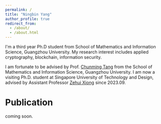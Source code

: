 ```yaml
---
permalink: /
title: "Ningbin Yang"
author_profile: true
redirect_from: 
  - /about/
  - /about.html
---
```


I'm a third year Ph.D student from School of Mathematics and Information Science, Guangzhou University. My research interest includes applied cryptography, blockchain, information security.

I am fortunate to be advised by Prof. [Chunming Tang](https://maths.gzhu.edu.cn/info/1073/1828.htm) from the School of Mathematics and Information Science, Guangzhou University.
I am now a visiting Ph.D. student at Singapore University of Technology and Design, advised by Assistant Professor [Zehui Xiong](https://istd.sutd.edu.sg/people/faculty/zehui-xiong) since 2023.09.

Publication
======
coming soon.
